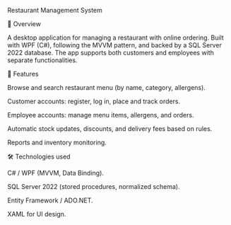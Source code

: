 Restaurant Management System

📖 Overview

A desktop application for managing a restaurant with online ordering. Built with WPF (C#), following the MVVM pattern, and backed by a SQL Server 2022 database. The app supports both customers and employees with separate functionalities.


🚀 Features

Browse and search restaurant menu (by name, category, allergens).

Customer accounts: register, log in, place and track orders.

Employee accounts: manage menu items, allergens, and orders.

Automatic stock updates, discounts, and delivery fees based on rules.

Reports and inventory monitoring.


🛠️ Technologies used

C# / WPF (MVVM, Data Binding).

SQL Server 2022 (stored procedures, normalized schema).

Entity Framework / ADO.NET.

XAML for UI design.
